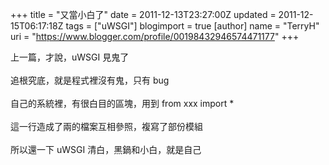 +++
title = "又當小白了"
date = 2011-12-13T23:27:00Z
updated = 2011-12-15T06:17:18Z
tags = ["uWSGI"]
blogimport = true 
[author]
	name = "TerryH"
	uri = "https://www.blogger.com/profile/00198432946574471177"
+++

上一篇，才說，uWSGI 見鬼了<br /><br />追根究底，就是程式裡沒有鬼，只有  bug <br /><br />自己的系統裡，有很白目的區塊，用到 from xxx import *<br /><br />這一行造成了兩的檔案互相參照，複寫了部份模組<br /><br />所以還一下 uWSGI 清白，黑鍋和小白，就是自己
